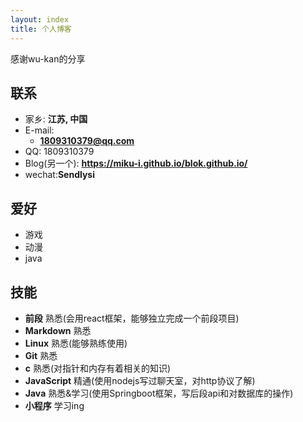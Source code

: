 ```yaml
---
layout: index
title: 个人博客
---
```


感谢wu-kan的分享


## 联系
- 家乡: **江苏, 中国**
- E-mail:
  - **1809310379@qq.com**
- QQ: 1809310379
- Blog(另一个): **<https://miku-i.github.io/blok.github.io/>**
- wechat:**Sendlysi**

## 爱好

- 游戏
- 动漫
- java


## 技能

- **前段** 熟悉(会用react框架，能够独立完成一个前段项目)
- **Markdown** 熟悉
- **Linux** 熟悉(能够熟练使用)
- **Git** 熟悉
- **c** 熟悉(对指针和内存有着相关的知识)
- **JavaScript** 精通(使用nodejs写过聊天室，对http协议了解)
- **Java** 熟悉&学习(使用Springboot框架，写后段api和对数据库的操作)
- **小程序** 学习ing
